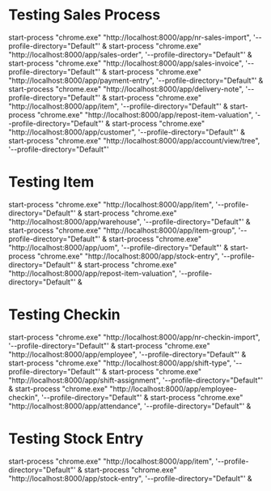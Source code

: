 # Testing Sales Process

start-process "chrome.exe" "http://localhost:8000/app/nr-sales-import", '--profile-directory="Default"' &
start-process "chrome.exe" "http://localhost:8000/app/sales-order", '--profile-directory="Default"' &
start-process "chrome.exe" "http://localhost:8000/app/sales-invoice", '--profile-directory="Default"' &
start-process "chrome.exe" "http://localhost:8000/app/payment-entry", '--profile-directory="Default"' &
start-process "chrome.exe" "http://localhost:8000/app/delivery-note", '--profile-directory="Default"' &
start-process "chrome.exe" "http://localhost:8000/app/item", '--profile-directory="Default"' &
start-process "chrome.exe" "http://localhost:8000/app/repost-item-valuation", '--profile-directory="Default"' &
start-process "chrome.exe" "http://localhost:8000/app/customer", '--profile-directory="Default"' &
start-process "chrome.exe" "http://localhost:8000/app/account/view/tree", '--profile-directory="Default"'

# Testing Item

start-process "chrome.exe" "http://localhost:8000/app/item", '--profile-directory="Default"' &
start-process "chrome.exe" "http://localhost:8000/app/warehouse", '--profile-directory="Default"' &
start-process "chrome.exe" "http://localhost:8000/app/item-group", '--profile-directory="Default"' &
start-process "chrome.exe" "http://localhost:8000/app/uom", '--profile-directory="Default"' &
start-process "chrome.exe" "http://localhost:8000/app/stock-entry", '--profile-directory="Default"' &
start-process "chrome.exe" "http://localhost:8000/app/repost-item-valuation", '--profile-directory="Default"' &

# Testing Checkin

start-process "chrome.exe" "http://localhost:8000/app/nr-checkin-import", '--profile-directory="Default"' &
start-process "chrome.exe" "http://localhost:8000/app/employee", '--profile-directory="Default"' &
start-process "chrome.exe" "http://localhost:8000/app/shift-type", '--profile-directory="Default"' &
start-process "chrome.exe" "http://localhost:8000/app/shift-assignment", '--profile-directory="Default"' &
start-process "chrome.exe" "http://localhost:8000/app/employee-checkin", '--profile-directory="Default"' &
start-process "chrome.exe" "http://localhost:8000/app/attendance", '--profile-directory="Default"' &

# Testing Stock Entry
start-process "chrome.exe" "http://localhost:8000/app/item", '--profile-directory="Default"' &
start-process "chrome.exe" "http://localhost:8000/app/stock-entry", '--profile-directory="Default"' &
